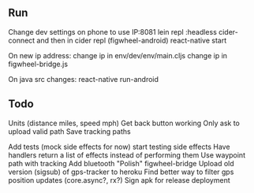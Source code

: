 Run
---------------------

Change dev settings on phone to use IP:8081
lein repl :headless
cider-connect and then in cider repl (figwheel-android)
react-native start

On new ip address:
change ip in env/dev/env/main.cljs
change ip in figwheel-bridge.js

On java src changes:
react-native run-android

Todo
--------------------

Units (distance miles, speed mph)
Get back button working
Only ask to upload valid path
Save tracking paths

Add tests (mock side effects for now) start testing side effects
Have handlers return a list of effects instead of performing them
Use waypoint path with tracking
Add bluetooth
"Polish" figwheel-bridge
Upload old version (sigsub) of gps-tracker to heroku
Find better way to filter gps position updates (core.async?, rx?)
Sign apk for release deployment
